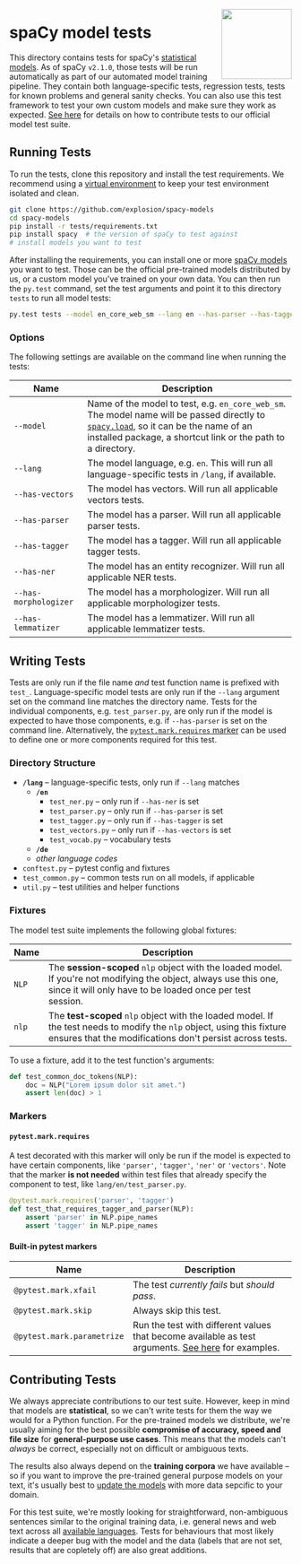 <a href="https://explosion.ai"><img src="https://explosion.ai/assets/img/logo.svg" width="125" height="125" align="right" /></a>

# spaCy model tests

This directory contains tests for spaCy's [statistical models](https://spacy.io/models).
As of spaCy `v2.1.0`, those tests will be run automatically as part of our
automated model training pipeline. They contain both language-specific tests,
regression tests, tests for known problems and general sanity checks. You can
also use this test framework to test your own custom models and make sure they
work as expected. [See here](#contributing-tests) for details on how to
contribute tests to our official model test suite.

## Running Tests

To run the tests, clone this repository and install the test requirements. We
recommend using a [virtual environment](https://docs.python.org/3/tutorial/venv.html)
to keep your test environment isolated and clean.

```bash
git clone https://github.com/explosion/spacy-models
cd spacy-models
pip install -r tests/requirements.txt
pip install spacy  # the version of spaCy to test against
# install models you want to test
```

After installing the requirements, you can install one or more
[spaCy models](https://spacy.io/models) you want to test. Those can be the
official pre-trained models distributed by us, or a custom model you've trained
on your own data. You can then run the `py.test` command, set the test arguments
and point it to this directory `tests` to run all model tests:

```bash
py.test tests --model en_core_web_sm --lang en --has-parser --has-tagger --has-ner
```

### Options

The following settings are available on the command line when running the tests:

| Name | Description |
| --- | --- |
| `--model` | Name of the model to test, e.g. `en_core_web_sm`. The model name will be passed directly to [`spacy.load`](https://spacy.io/api/top-level#spacy.load), so it can be the name of an installed package, a shortcut link or the path to a directory. |
| `--lang` | The model language, e.g. `en`. This will run all language-specific tests in `/lang`, if available. |
| `--has-vectors` | The model has vectors. Will run all applicable vectors tests. |
| `--has-parser` | The model has a parser. Will run all applicable parser tests. |
| `--has-tagger` | The model has a tagger. Will run all applicable tagger tests. |
| `--has-ner` | The model has an entity recognizer. Will run all applicable NER tests. |
| `--has-morphologizer` | The model has a morphologizer. Will run all applicable morphologizer tests. |
| `--has-lemmatizer` | The model has a lemmatizer. Will run all applicable lemmatizer tests. |

## Writing Tests

Tests are only run if the file name *and* test function name is prefixed with
`test_`. Language-specific model tests are only run if the `--lang` argument set
on the command line matches the directory name. Tests for the individual
components, e.g. `test_parser.py`, are only run if the model is expected to
have those components, e.g. if `--has-parser` is set on the command line.
Alternatively, the [`pytest.mark.requires` marker](#markers) can be used to
define one or more components required for this test.

### Directory Structure

* **`/lang`** – language-specific tests, only run if `--lang` matches
    * **`/en`**
        * `test_ner.py` – only run if `--has-ner` is set
        * `test_parser.py` – only run if `--has-parser` is set
        * `test_tagger.py` – only run if `--has-tagger` is set
        * `test_vectors.py` – only run if `--has-vectors` is set
        * `test_vocab.py` – vocabulary tests
    * **`/de`**
    * *other language codes*
* `conftest.py` – pytest config and fixtures
* `test_common.py` – common tests run on all models, if applicable
* `util.py` – test utilities and helper functions

### Fixtures

The model test suite implements the following global fixtures:

| Name | Description |
| --- | --- |
| `NLP` | The **session-scoped** `nlp` object with the loaded model. If you're not modifying the object, always use this one, since it will only have to be loaded once per test session. |
| `nlp` | The **test-scoped** `nlp` object with the loaded model. If the test needs to modify the `nlp` object, using this fixture ensures that the modifications don't persist across tests. |

To use a fixture, add it to the test function's arguments:

```python
def test_common_doc_tokens(NLP):
    doc = NLP("Lorem ipsum dolor sit amet.")
    assert len(doc) > 1
```

### Markers

#### `pytest.mark.requires`

A test decorated with this marker will only be run if the model is expected
to have certain components, like `'parser'`, `'tagger'`, `'ner'` or `'vectors'`.
Note that the marker **is not needed** within test files that already specify
the component to test, like `lang/en/test_parser.py`.

```python
@pytest.mark.requires('parser', 'tagger')
def test_that_requires_tagger_and_parser(NLP):
    assert 'parser' in NLP.pipe_names
    assert 'tagger' in NLP.pipe_names
```

#### Built-in pytest markers

| Name | Description |
| --- | --- |
| `@pytest.mark.xfail` | The test *currently fails* but *should pass*. |
| `@pytest.mark.skip` | Always skip this test. |
| `@pytest.mark.parametrize` | Run the test with different values that become available as test arguments. [See here](https://docs.pytest.org/en/latest/parametrize.html) for examples. |

## Contributing Tests

We always appreciate contributions to our test suite. However, keep in mind that
models are **statistical**, so we can't write tests for them the way we would for
a Python function. For the pre-trained models we distribute, we're usually
aiming for the best possible **compromise of accuracy, speed and file size** for
**general-purpose use cases**. This means that the models can't *always* be
correct, especially not on difficult or ambiguous texts.

The results also always depend on the **training corpora** we have available –
so if you want to improve the pre-trained general purpose models on your text,
it's usually best to [update the models](https://spacy.io/usage/training) with
more data sepcific to your domain.

For this test suite, we're mostly looking for straightforward, non-ambiguous
sentences similar to the original training data, i.e. general news and web text
across all [available languages](https://spacy.io/models). Tests for behaviours
that most likely indicate a deeper bug with the model and the data (labels
that are not set, results that are copletely off) are also great additions.
